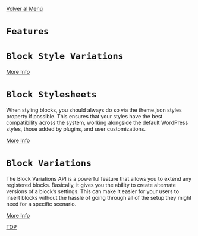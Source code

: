 [Volver al Menú](../root.md)

# `Features`

# `Block Style Variations`

[More Info](https://developer.wordpress.org/themes/features/block-style-variations/)

# `Block Stylesheets`

When styling blocks, you should always do so via the theme.json styles property if possible. This ensures that your styles have the best compatibility across the system, working alongside the default WordPress styles, those added by plugins, and user customizations.

[More Info](https://developer.wordpress.org/themes/features/block-stylesheets/)

# `Block Variations`

The Block Variations API is a powerful feature that allows you to extend any registered blocks. Basically, it gives you the ability to create alternate versions of a block’s settings. This can make it easier for your users to insert blocks without the hassle of going through all of the setup they might need for a specific scenario.

[More Info](https://developer.wordpress.org/themes/features/block-variations/)

[TOP](#features)
